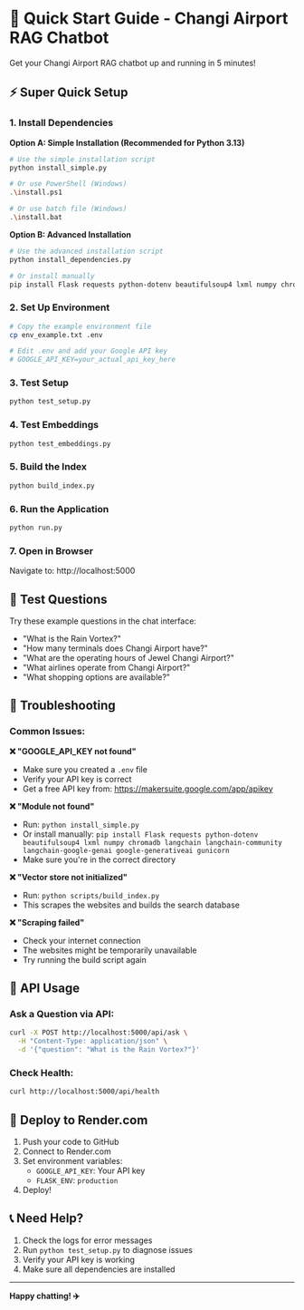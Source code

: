 # 🚀 Quick Start Guide - Changi Airport RAG Chatbot

Get your Changi Airport RAG chatbot up and running in 5 minutes!

## ⚡ Super Quick Setup

### 1. Install Dependencies

**Option A: Simple Installation (Recommended for Python 3.13)**
```bash
# Use the simple installation script
python install_simple.py

# Or use PowerShell (Windows)
.\install.ps1

# Or use batch file (Windows)
.\install.bat
```

**Option B: Advanced Installation**
```bash
# Use the advanced installation script
python install_dependencies.py

# Or install manually
pip install Flask requests python-dotenv beautifulsoup4 lxml numpy chromadb langchain langchain-google-genai google-generativeai gunicorn
```

### 2. Set Up Environment
```bash
# Copy the example environment file
cp env_example.txt .env

# Edit .env and add your Google API key
# GOOGLE_API_KEY=your_actual_api_key_here
```

### 3. Test Setup
```bash
python test_setup.py
```

### 4. Test Embeddings
```bash
python test_embeddings.py
```

### 5. Build the Index
```bash
python build_index.py
```

### 6. Run the Application
```bash
python run.py
```

### 7. Open in Browser
Navigate to: http://localhost:5000

## 🎯 Test Questions

Try these example questions in the chat interface:

- "What is the Rain Vortex?"
- "How many terminals does Changi Airport have?"
- "What are the operating hours of Jewel Changi Airport?"
- "What airlines operate from Changi Airport?"
- "What shopping options are available?"

## 🔧 Troubleshooting

### Common Issues:

**❌ "GOOGLE_API_KEY not found"**
- Make sure you created a `.env` file
- Verify your API key is correct
- Get a free API key from: https://makersuite.google.com/app/apikey

**❌ "Module not found"**
- Run: `python install_simple.py`
- Or install manually: `pip install Flask requests python-dotenv beautifulsoup4 lxml numpy chromadb langchain langchain-community langchain-google-genai google-generativeai gunicorn`
- Make sure you're in the correct directory

**❌ "Vector store not initialized"**
- Run: `python scripts/build_index.py`
- This scrapes the websites and builds the search database

**❌ "Scraping failed"**
- Check your internet connection
- The websites might be temporarily unavailable
- Try running the build script again

## 📱 API Usage

### Ask a Question via API:
```bash
curl -X POST http://localhost:5000/api/ask \
  -H "Content-Type: application/json" \
  -d '{"question": "What is the Rain Vortex?"}'
```

### Check Health:
```bash
curl http://localhost:5000/api/health
```

## 🚀 Deploy to Render.com

1. Push your code to GitHub
2. Connect to Render.com
3. Set environment variables:
   - `GOOGLE_API_KEY`: Your API key
   - `FLASK_ENV`: `production`
4. Deploy!

## 📞 Need Help?

1. Check the logs for error messages
2. Run `python test_setup.py` to diagnose issues
3. Verify your API key is working
4. Make sure all dependencies are installed

---

**Happy chatting! ✈️** 